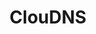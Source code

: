 ---
blog: https://cloudns.net/blog
facebook: http://facebook.com/cloudns
git: https://github.com/ClouDNS
linkedin: https://linkedin.com/company/cloud-dns-ltd
logohandle: cloudnsnet
sort: cloudns
title: ClouDNS
twitter: https://x.com/ClouDNS
website: https://www.cloudns.net/
youtube: https://youtube.com/c/CloudnsNet
---